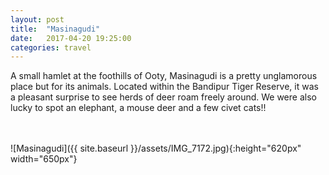 ```yaml
---
layout: post
title:  "Masinagudi"
date:   2017-04-20 19:25:00
categories: travel
---
```

A small hamlet at the foothills of Ooty, Masinagudi is a pretty unglamorous place but for its animals. Located within the Bandipur Tiger Reserve, it was a pleasant surprise to see herds of deer roam freely around. We were also lucky to spot an elephant, a mouse deer and a few civet cats!!

<br><br>
![Masinagudi]({{ site.baseurl }}/assets/IMG_7172.jpg){:height="620px" width="650px"}
<br>

<div id='map' style='width: 725px; height: 400px;'></div>

<script>
var mymap = L.map('map').setView([11.5721768, 76.642715], 8);

L.tileLayer('https://api.tiles.mapbox.com/v4/{id}/{z}/{x}/{y}.png?access_token={accessToken}', {
    attribution: 'Map data &copy; <a href="http://openstreetmap.org">OpenStreetMap</a> contributors, <a href="http://creativecommons.org/licenses/by-sa/2.0/">CC-BY-SA</a>, Imagery © <a href="http://mapbox.com">Mapbox</a>',
    maxZoom: 18,
    id: 'mapbox.outdoors',
    accessToken: 'pk.eyJ1IjoiemFwYXRhIiwiYSI6ImNpejQ2NmZrbzA0a3MzM280Zm40MjNlamcifQ.F1fnWKHio8oHmzw59V6qgw'
}).addTo(mymap);

var marker = L.marker([11.5721768, 76.642715]).addTo(mymap);
marker.bindPopup("Masinagudi");
</script>